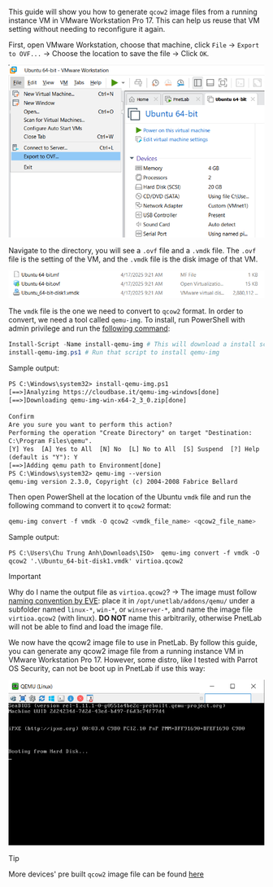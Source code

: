 This guide will show you how to generate `qcow2` image files from a running instance VM in VMware Workstation Pro 17. This can help us reuse that VM setting without needing to reconfigure it again.

First, open VMware Workstation, choose that machine, click `File` -> `Export to OVF...` -> Choose the location to save the file -> Click `OK`.

![alt text](image-1.png)

Navigate to the directory, you will see a `.ovf` file and a `.vmdk` file. The `.ovf` file is the setting of the VM, and the `.vmdk` file is the disk image of that VM.

![alt text](image-2.png)

The `vmdk` file is the one we need to convert to `qcow2` format. In order to convert, we need a tool called `qemu-img`. To install, run PowerShell with admin privilege and run the [following command](https://www.powershellgallery.com/packages/install-qemu-img/1.1):

```powershell
Install-Script -Name install-qemu-img # This will download a install script
install-qemu-img.ps1 # Run that script to install qemu-img
```
Sample output:

```plaintext
PS C:\Windows\system32> install-qemu-img.ps1
[==>]Analyzing https://cloudbase.it/qemu-img-windows[done]
[==>]Downloading qemu-img-win-x64-2_3_0.zip[done]

Confirm
Are you sure you want to perform this action?
Performing the operation "Create Directory" on target "Destination: C:\Program Files\qemu".
[Y] Yes  [A] Yes to All  [N] No  [L] No to All  [S] Suspend  [?] Help (default is "Y"): Y
[==>]Adding qemu path to Environment[done]
PS C:\Windows\system32> qemu-img --version
qemu-img version 2.3.0, Copyright (c) 2004-2008 Fabrice Bellard
```

Then open PowerShell at the location of the Ubuntu `vmdk` file and run the following command to convert it to `qcow2` format:

```powershell
qemu-img convert -f vmdk -O qcow2 <vmdk_file_name> <qcow2_file_name>
```
Sample output:

```plaintext
PS C:\Users\Chu Trung Anh\Downloads\ISO>  qemu-img convert -f vmdk -O qcow2 '.\Ubuntu_64-bit-disk1.vmdk' virtioa.qcow2
```

> [!IMPORTANT]  
> Why do I name the output file as `virtioa.qcow2`? -> The image must follow [naming convention by EVE](https://www.eve-ng.net/index.php/documentation/qemu-image-namings/): place it in `/opt/unetlab/addons/qemu/` under a subfolder named `linux-*`, `win-*`, or `winserver-*`, and name the image file `virtioa.qcow2` (with linux). **DO NOT** name this arbitrarily, otherwise PnetLab will not be able to find and load the image file.

We now have the qcow2 image file to use in PnetLab. By follow this guide, you can generate any qcow2 image file from a running instance VM in VMware Workstation Pro 17. However, some distro, like I tested with Parrot OS Security, can not be boot up in PnetLab if use this way:

![alt text](image.png)

> [!TIP]
> More devices' pre built `qcow2` image file can be found [here](https://cnttshop.vn/blogs/cong-cu-labs/chia-se-100g-file-ios-cua-cac-hang-su-dung-cho-eve-va-pnetlab)





